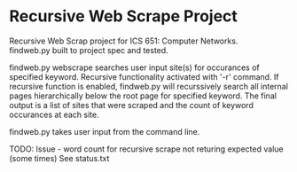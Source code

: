 # Recursive Web Scrape Project 
Recursive Web Scrap project for ICS 651: Computer Networks. <br>
findweb.py built to project spec and tested.

findweb.py webscrape searches user input site(s) for occurances of specified keyword. Recursive functionality activated with '-r' command. If recursive function is enabled, findweb.py will recurssively search all internal pages hierarchically below the root page for specified keyword. The final output is a list of sites that were scraped and the count of keyword occurances at each site. 

findweb.py takes user input from the command line.

TODO: Issue -  word count for recursive scrape not returing expected value (some times)
See status.txt
